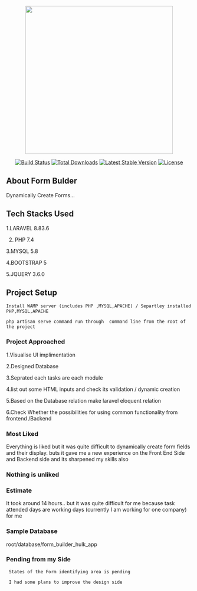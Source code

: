 <p align="center"><a href="https://laravel.com" target="_blank"><img src="https://raw.githubusercontent.com/laravel/art/master/logo-lockup/5%20SVG/2%20CMYK/1%20Full%20Color/laravel-logolockup-cmyk-red.svg" width="400"></a></p>

<p align="center">
<a href="https://travis-ci.org/laravel/framework"><img src="https://travis-ci.org/laravel/framework.svg" alt="Build Status"></a>
<a href="https://packagist.org/packages/laravel/framework"><img src="https://img.shields.io/packagist/dt/laravel/framework" alt="Total Downloads"></a>
<a href="https://packagist.org/packages/laravel/framework"><img src="https://img.shields.io/packagist/v/laravel/framework" alt="Latest Stable Version"></a>
<a href="https://packagist.org/packages/laravel/framework"><img src="https://img.shields.io/packagist/l/laravel/framework" alt="License"></a>
</p>

## About Form Bulder

Dynamically Create  Forms...


## Tech Stacks Used

   1.LARAVEL 8.83.6
   
   2. PHP 7.4

   3.MYSQL 5.8
   
   4.BOOTSTRAP 5
   
   5.JQUERY 3.6.0 

## Project Setup

    Install WAMP server (includes PHP ,MYSQL,APACHE) / Separtley installed PHP,MYSQL,APACHE
     
    php artisan serve command run through  command line from the root of the project
  

### Project Approached
  
   1.Visualise UI implimentation 
   
   2.Designed Database
   
   3.Seprated each tasks are each module
   
   4.list out some HTML inputs and check its validation / dynamic creation 
   
   5.Based on the Database relation make laravel eloquent relation
   
   6.Check Whether the possibilities for using common functionality from frontend /Backend
   
   ### Most Liked 
   
   Everything is liked but it was quite difficult to dynamically create form fields and their display.
   buts it gave me a new experience on the Front End Side and Backend side and its sharpened my skills also
   
   ### Nothing is unliked
   
   ### Estimate
   
   It took  around 14 hours.. but it was quite difficult for me because task attended days are working days (currently I am working for one company) for me
   
   ### Sample Database
   
   root/database/form_builder_hulk_app
   
   ### Pending from my Side 
   
     States of the Form identifying area is pending 
     
     I had some plans to improve the design side
     
     
   
     
     
   
   



